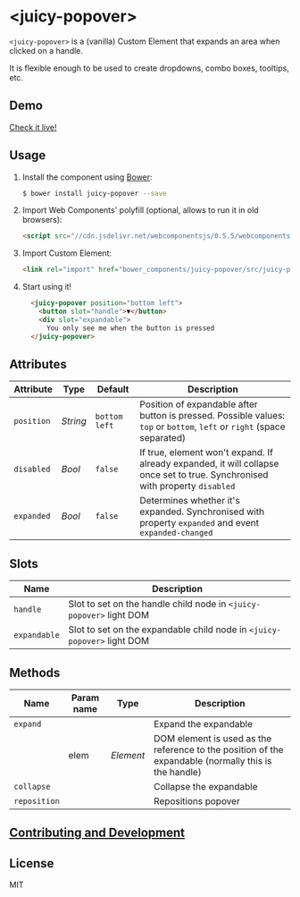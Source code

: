 # &lt;juicy-popover&gt;

`<juicy-popover>` is a (vanilla) Custom Element that expands an area when clicked on a handle.

It is flexible enough to be used to create dropdowns, combo boxes, tooltips, etc.

## Demo

[Check it live!](http://juicy.github.io/juicy-popover)

## Usage

1. Install the component using [Bower](http://bower.io/):

    ```sh
    $ bower install juicy-popover --save
    ```

2. Import Web Components' polyfill (optional, allows to run it in old browsers):

    ```html
    <script src="//cdn.jsdelivr.net/webcomponentsjs/0.5.5/webcomponents.min.js"></script>
    ```

3. Import Custom Element:

    ```html
    <link rel="import" href="bower_components/juicy-popover/src/juicy-popover.html">
    ```

4. Start using it!

    ```html
      <juicy-popover position="bottom left">
        <button slot="handle">▼</button>
        <div slot="expandable">
          You only see me when the button is pressed
      </juicy-popover>
    ```

## Attributes

Attribute            | Type           | Default       | Description
---                  | ---            | ---           | ---
`position`           | *String*       | `bottom left` | Position of expandable after button is pressed. Possible values: `top` or `bottom`, `left` or `right` (space separated)
`disabled`           | *Bool*         | `false`       | If true, element won't expand. If already expanded, it will collapse once set to true. Synchronised with property `disabled`
`expanded`           | *Bool*         | `false`       | Determines whether it's expanded. Synchronised with property `expanded` and event `expanded-changed`

## Slots
Name                 | Description
---                  | ---
`handle`             | Slot to set on the handle child node in `<juicy-popover>` light DOM
`expandable`         | Slot to set on the expandable child node in `<juicy-popover>` light DOM

## Methods

Name               | Param name | Type      | Description
---                | ---        | ---       | ---
`expand`           |            |           | Expand the expandable
&nbsp;             | elem       | *Element* | DOM element is used as the reference to the position of the expandable (normally this is the handle)
`collapse`         |            |           | Collapse the expandable
`reposition`       |            |           | Repositions popover

## [Contributing and Development](CONTRIBUTING.md)

## License

MIT
